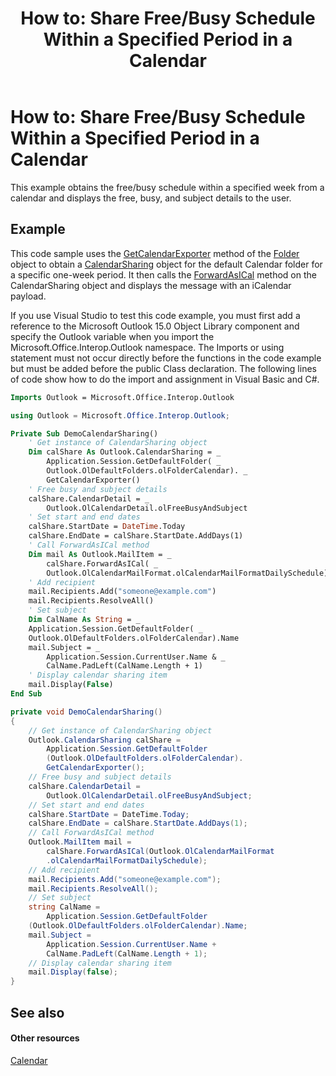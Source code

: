﻿---
title: 'How to: Share Free/Busy Schedule Within a Specified Period in a Calendar'
TOCTitle: 'How to: Share Free/Busy Schedule Within a Specified Period in a Calendar'
ms:assetid: 1d038f56-80dd-42fd-809b-f5b3a47cd5ee
ms:mtpsurl: https://msdn.microsoft.com/en-us/library/Bb609503(v=office.15)
ms:contentKeyID: 55119824
ms.date: 07/24/2014
mtps_version: v=office.15
dev_langs:
- vb
- csharp
---

# How to: Share Free/Busy Schedule Within a Specified Period in a Calendar

This example obtains the free/busy schedule within a specified week from a calendar and displays the free, busy, and subject details to the user.

## Example

This code sample uses the [GetCalendarExporter](https://msdn.microsoft.com/en-us/library/bb610021\(v=office.15\)) method of the [Folder](https://msdn.microsoft.com/en-us/library/bb645774\(v=office.15\)) object to obtain a [CalendarSharing](https://msdn.microsoft.com/en-us/library/bb624344\(v=office.15\)) object for the default Calendar folder for a specific one-week period. It then calls the [ForwardAsICal](https://msdn.microsoft.com/en-us/library/bb652866\(v=office.15\)) method on the CalendarSharing object and displays the message with an iCalendar payload.

If you use Visual Studio to test this code example, you must first add a reference to the Microsoft Outlook 15.0 Object Library component and specify the Outlook variable when you import the Microsoft.Office.Interop.Outlook namespace. The Imports or using statement must not occur directly before the functions in the code example but must be added before the public Class declaration. The following lines of code show how to do the import and assignment in Visual Basic and C\#.

``` vb
Imports Outlook = Microsoft.Office.Interop.Outlook
```

``` csharp
using Outlook = Microsoft.Office.Interop.Outlook;
```

``` vb
Private Sub DemoCalendarSharing()
    ' Get instance of CalendarSharing object
    Dim calShare As Outlook.CalendarSharing = _
        Application.Session.GetDefaultFolder( _
        Outlook.OlDefaultFolders.olFolderCalendar). _
        GetCalendarExporter()
    ' Free busy and subject details
    calShare.CalendarDetail = _
        Outlook.OlCalendarDetail.olFreeBusyAndSubject
    ' Set start and end dates
    calShare.StartDate = DateTime.Today
    calShare.EndDate = calShare.StartDate.AddDays(1)
    ' Call ForwardAsICal method
    Dim mail As Outlook.MailItem = _
        calShare.ForwardAsICal( _
        Outlook.OlCalendarMailFormat.olCalendarMailFormatDailySchedule)
    ' Add recipient
    mail.Recipients.Add("someone@example.com")
    mail.Recipients.ResolveAll()
    ' Set subject
    Dim CalName As String = _
    Application.Session.GetDefaultFolder( _
    Outlook.OlDefaultFolders.olFolderCalendar).Name
    mail.Subject = _
        Application.Session.CurrentUser.Name & _
        CalName.PadLeft(CalName.Length + 1)
    ' Display calendar sharing item
    mail.Display(False)
End Sub
```

``` csharp
private void DemoCalendarSharing()
{
    // Get instance of CalendarSharing object
    Outlook.CalendarSharing calShare =
        Application.Session.GetDefaultFolder
        (Outlook.OlDefaultFolders.olFolderCalendar).
        GetCalendarExporter();
    // Free busy and subject details
    calShare.CalendarDetail =
        Outlook.OlCalendarDetail.olFreeBusyAndSubject;
    // Set start and end dates
    calShare.StartDate = DateTime.Today;
    calShare.EndDate = calShare.StartDate.AddDays(1);
    // Call ForwardAsICal method
    Outlook.MailItem mail =
        calShare.ForwardAsICal(Outlook.OlCalendarMailFormat
        .olCalendarMailFormatDailySchedule);
    // Add recipient
    mail.Recipients.Add("someone@example.com");
    mail.Recipients.ResolveAll();
    // Set subject
    string CalName =
        Application.Session.GetDefaultFolder
    (Outlook.OlDefaultFolders.olFolderCalendar).Name;
    mail.Subject =
        Application.Session.CurrentUser.Name +
        CalName.PadLeft(CalName.Length + 1);
    // Display calendar sharing item
    mail.Display(false);
}
```

## See also

#### Other resources

[Calendar](calendar.md)

